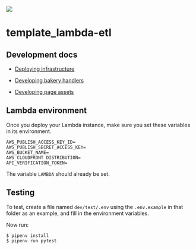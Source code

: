 ![](https://www.politico.com/interactives/cdn/images/badge.svg)

# template_lambda-etl

## Development docs

- [Deploying infrastructure](docs/deploying-infrastructure.md)

- [Developing bakery handlers](docs/developing-bakery-handlers.md)

- [Developing page assets](docs/developing-page-assets.md)


## Lambda environment

Once you deploy your Lambda instance, make sure you set these variables in its environment.

```
AWS_PUBLISH_ACCESS_KEY_ID=
AWS_PUBLISH_SECRET_ACCESS_KEY=
AWS_BUCKET_NAME=
AWS_CLOUDFRONT_DISTRIBUTION=
API_VERIFICATION_TOKEN=
```

The variable `LAMBDA` should already be set.

## Testing

To test, create a file named `dev/test/.env` using the `.env.example` in that folder as an example, and fill in the environment variables.


Now run:

```
$ pipenv install
$ pipenv run pytest
```
